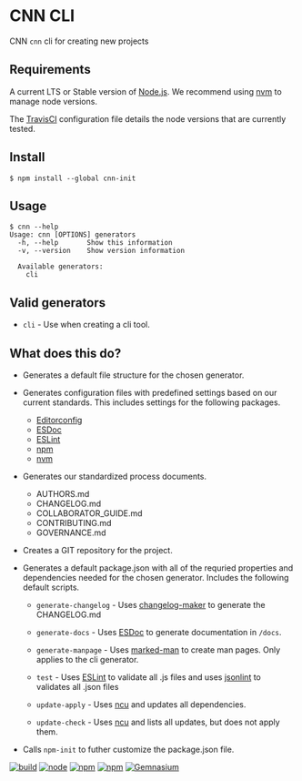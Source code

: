 # CNN CLI

CNN `cnn` cli for creating new projects


## Requirements

A current LTS or Stable version of [Node.js](https://nodejs.org).  We recommend
using [nvm](https://github.com/creationix/nvm#readme) to manage node versions.

The [TravisCI](./.travis.yml) configuration file details the node versions that
are currently tested.


## Install

```shell
$ npm install --global cnn-init
```


## Usage

```
$ cnn --help
Usage: cnn [OPTIONS] generators
  -h, --help       Show this information
  -v, --version    Show version information

  Available generators:
    cli
```


## Valid generators

- `cli` - Use when creating a cli tool.


## What does this do?

- Generates a default file structure for the chosen generator.

- Generates configuration files with predefined settings based on our
  current standards.  This includes settings for the following packages.

  - [Editorconfig](http://editorconfig.org/)
  - [ESDoc](https://esdoc.org/)
  - [ESLint](http://eslint.org/)
  - [npm](https://www.npmjs.com/)
  - [nvm](https://github.com/creationix/nvm)

- Generates our standardized process documents.

  - AUTHORS.md
  - CHANGELOG.md
  - COLLABORATOR_GUIDE.md
  - CONTRIBUTING.md
  - GOVERNANCE.md

- Creates a GIT repository for the project.

- Generates a default package.json with all of the requried properties and
  dependencies needed for the chosen generator.  Includes the following default
  scripts.

  - `generate-changelog` - Uses [changelog-maker](https://github.com/rvagg/changelog-maker)
    to generate the CHANGELOG.md

  - `generate-docs` - Uses [ESDoc](https://esdoc.org/) to generate documentation
    in `/docs`.

  - `generate-manpage` - Uses [marked-man](https://github.com/kapouer/marked-man)
    to create man pages.  Only applies to the cli generator.

  - `test` - Uses [ESLint](http://eslint.org/) to validate all .js files and
    uses [jsonlint]() to validates all .json files

  - `update-apply` - Uses [ncu](https://github.com/tjunnone/npm-check-updates)
    and updates all dependencies.

  - `update-check` - Uses [ncu](https://github.com/tjunnone/npm-check-updates)
    and lists all updates, but does not apply them.

- Calls `npm-init` to futher customize the package.json file.



[![build](https://img.shields.io/travis/cnnlabs/cnn-init/master.svg?style=flat-square)](https://travis-ci.org/cnnlabs/cnn-init)
[![node](https://img.shields.io/node/v/cnn-hapi.svg?style=flat-square)]()
[![npm](https://img.shields.io/npm/v/cnn-init.svg?style=flat-square)]()
[![npm](https://img.shields.io/npm/dm/cnn-init.svg?style=flat-square)](https://npmjs.org/cnnlabs/cnn-init)
[![Gemnasium](https://img.shields.io/gemnasium/mathiasbynens/he.svg?style=flat-square)](https://gemnasium.com/cnnlabs/cnn-init)
